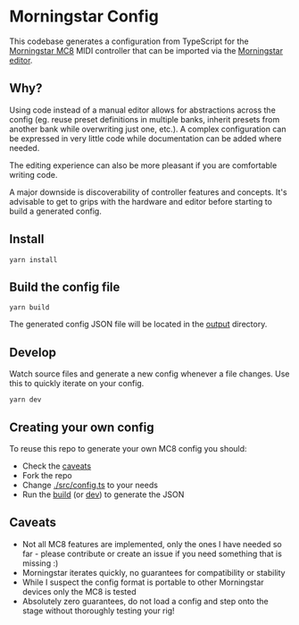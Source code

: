 # Morningstar Config

This codebase generates a configuration from TypeScript for the [Morningstar MC8](https://www.morningstarfx.com/mc8-midi-controller) MIDI controller that can be imported via the [Morningstar editor](https://editor-mkii.morningstar.io/mcgen2).

## Why?

Using code instead of a manual editor allows for abstractions across the config (eg. reuse preset definitions in multiple banks, inherit presets from another bank while overwriting just one, etc.). A complex configuration can be expressed in very little code while documentation can be added where needed.

The editing experience can also be more pleasant if you are comfortable writing code.

A major downside is discoverability of controller features and concepts. It's advisable to get to grips with the hardware and editor before starting to build a generated config.

## Install

```
yarn install
```

## Build the config file

```
yarn build
```

The generated config JSON file will be located in the [output](./output) directory.

## Develop

Watch source files and generate a new config whenever a file changes. Use this to quickly iterate on your config.

```
yarn dev
```

## Creating your own config

To reuse this repo to generate your own MC8 config you should:
- Check the [caveats](#caveats)
- Fork the repo
- Change [./src/config.ts](./src/config.ts) to your needs
- Run the [build](#build-the-config-file) (or [dev](#develop)) to generate the JSON

## Caveats


- Not all MC8 features are implemented, only the ones I have needed so far - please contribute or create an issue if you need something that is missing :)
- Morningstar iterates quickly, no guarantees for compatibility or stability
- While I suspect the config format is portable to other Morningstar devices only the MC8 is tested
- Absolutely zero guarantees, do not load a config and step onto the stage without thoroughly testing your rig!
